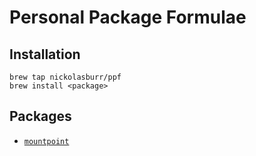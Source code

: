 # Personal Package Formulae

## Installation

```
brew tap nickolasburr/ppf
brew install <package>
```

## Packages

+ [`mountpoint`](https://linux.die.net/man/1/mountpoint)
